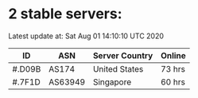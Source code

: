 # 2 stable servers:

Latest update at: Sat Aug 01 14:10:10 UTC 2020

| ID | ASN | Server Country | Online |
| -- | --- | -------------- | ------ |
| #.D09B | AS174 | United States | 73 hrs |
| #.7F1D | AS63949 | Singapore | 60 hrs |

